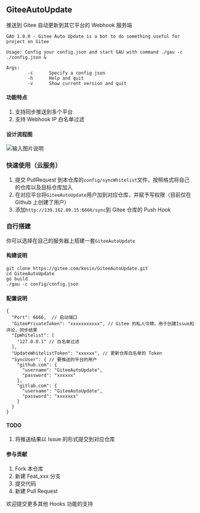 ## GiteeAutoUpdate

推送到 Gitee 自动更新到其它平台的 Webhook 服务端

```
GAU 1.0.0 - Gitee Auto Update is a bot to do something useful for project on Gitee

Usage: Config your config.json and start GAU with command ./gau -c ./config.json &

Args:
        -c      Specify a config json
        -h      Help and quit
        -v      Show current version and quit

```

#### 功能特点
1. 支持同步推送到多个平台
2. 支持 Webhook IP 白名单过滤

#### 设计流程图

![输入图片说明](https://images.gitee.com/uploads/images/2020/1128/224510_ee7e0c4a_62561.png "屏幕截图.png")

### 快速使用（云服务）

1. 提交 PullRequest 到本仓库的`config/syncWhitelist`文件，按照格式将自己的仓库以及目标仓库加入
2. 在对应平台将`GiteeAutoUpdate`用户加到对应仓库，并赋予写权限（目前仅在 Github 上创建了用户）
3. 添加`http://139.162.89.15:6666/sync`到 Gitee 仓库的 Push Hook

### 自行搭建
你可以选择在自己的服务器上搭建一套`GiteeAutoUpdate`

#### 构建说明

```
git clone https://gitee.com/kesin/GiteeAutoUpdate.git
cd GiteeAutoUpdate
go build
./gau -c config/config.json
```

#### 配置说明
```
{
  "Port": 6666,  // 启动端口
  "GiteePrivateToken": "xxxxxxxxxxx", // Gitee 的私人令牌，用于创建Issue和评论，同步结果
  "IpWhitelist": [
    "127.0.0.1" // 白名单过滤
  ],
  "UpdateWhitelistToken": "xxxxxx", // 更新仓库白名单的 Token
  "SyncUser": { // 要推送的平台的用户
    "github.com": {
      "username": "GiteeAutoUpdate",
      "password": "xxxxxx"
    },
    "gitlab.com": {
      "username": "GiteeAutoUpdate",
      "password": "xxxxxxx"
    }
  }
}

```

#### TODO
1. 将推送结果以 Issue 的形式提交到对应仓库

#### 参与贡献

1.  Fork 本仓库
2.  新建 Feat_xxx 分支
3.  提交代码
4.  新建 Pull Request

欢迎提交更多其他 Hooks 功能的支持